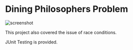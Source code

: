 # Dining Philosophers Problem 
![screenshot](https://travis-ci.org/mgoldsmith1/Concurrency.svg?branch=master)

This project also covered the issue of race conditions.

JUnit Testing is provided. 


